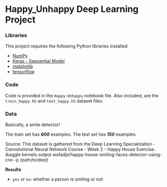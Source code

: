 # Happy_Unhappy Deep Learning Project

### Libraries

This project requires the following Python libraries installed:

- [NumPy](http://www.numpy.org/)
- [Keras - Sequential Model](https://keras.io/guides/sequential_model/)
- [matplotlib](http://matplotlib.org/)
- [tensorflow](https://www.tensorflow.org/)


### Code

Code is provided in the `Happy-Unhappy` notebook file. Also included, are the `train_happy.h5` and `test_happy.h5` dataset files.


### Data

Basically, a smile detector!

The train set has ***600*** examples.
The test set has ***150*** examples.

Source: This dataset is gathered from the Deep Learning Specialization - Convolutional Neural Network Course - Week 2 - Happy House Exercise.
(kaggle kernels output wafadje/happy-house-smiling-faces-detector-using-cnn -p /path/to/dest)


**Results**
- `yes` or `no`: whether a person is smiling or not
